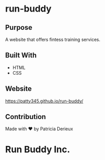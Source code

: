 # run-buddy

## Purpose

A website that offers fintess training services.

## Built With

- HTML
- CSS

## Website

https://patty345.github.io/run-buddy/

## Contribution

Made with ❤️ by Patricia Derieux

# Run Buddy Inc.
